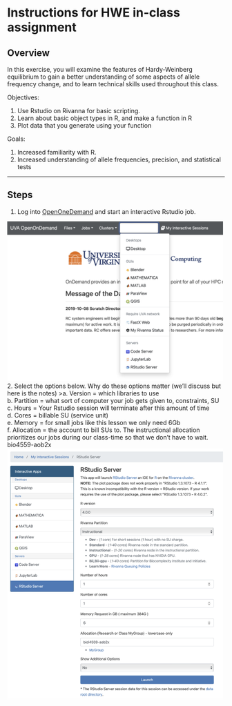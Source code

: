# **Instructions for HWE in-class assignment**

## Overview
In this exercise, you will examine the features of Hardy-Weinberg equilibrium to gain a better understanding of some aspects of allele frequency change, and to learn technical skills used throughout this class.

Objectives:
1. Use Rstudio on Rivanna for basic scripting.
2. Learn about basic object types in R, and make a function in R
3. Plot data that you generate using your function

Goals:
1.	Increased familiarity with R.
2.	Increased understanding of allele frequencies, precision, and statistical tests
---
## Steps
1.	Log into [OpenOneDemand](https://rivanna-portal.hpc.virginia.edu/pun/sys/dashboard) and start an interactive Rstudio job.
  <img src="/Module_1/images/OOD1.png" width="500"/>
<br>
2. Select the options below. Why do these options matter (we’ll discuss but here is the notes)
  >a.	Version = which libraries to use<br>
b.	Partition = what sort of computer your job gets given to, constraints, SU<br>
c.	Hours = Your Rstudio session will terminate after this amount of time<br>
d.	Cores = billable SU (service unit)<br>
e.	Memory = for small jobs like this lesson we only need 6Gb<br>
f.	Allocation = the account to bill SUs to. The instructional allocation prioritizes our jobs during our class-time so that we don’t have to wait. bio4559-aob2x<br>
  <img src="/Module_1/images/OOD2.png" width="500"/>
